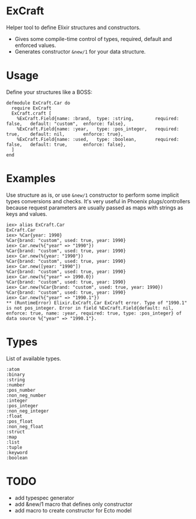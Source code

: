 # ExCraft

Helper tool to define Elixir structures and constructors.

- Gives some compile-time control of types, required, default and enforced values.
- Generates constructor `&new/1` for your data structure.

# Usage

  Define your structures like a BOSS:

  ```
  defmodule ExCraft.Car do
    require ExCraft
    ExCraft.craft [
      %ExCraft.Field{name: :brand,  type: :string,        required: false,   default: "custom",  enforce: false},
      %ExCraft.Field{name: :year,   type: :pos_integer,   required: true,    default: nil,       enforce: true},
      %ExCraft.Field{name: :used,   type: :boolean,       required: false,   default: true,      enforce: false},
    ]
  end
  ```

# Examples

  Use structure as is, or use `&new/1` constructor to perform some
  implicit types conversions and checks. It's very useful
  in Phoenix plugs/controllers because request parameters are usually passed
  as maps with strings as keys and values.

  ```
  iex> alias ExCraft.Car
  ExCraft.Car
  iex> %Car{year: 1990}
  %Car{brand: "custom", used: true, year: 1990}
  iex> Car.new(%{"year" => "1990"})
  %Car{brand: "custom", used: true, year: 1990}
  iex> Car.new(%{year: "1990"})
  %Car{brand: "custom", used: true, year: 1990}
  iex> Car.new([year: "1990"])
  %Car{brand: "custom", used: true, year: 1990}
  iex> Car.new(%{"year" => 1990.0})
  %Car{brand: "custom", used: true, year: 1990}
  iex> Car.new(%Car{brand: "custom", used: true, year: 1990})
  %Car{brand: "custom", used: true, year: 1990}
  iex> Car.new(%{"year" => "1990.1"})
  ** (RuntimeError) Elixir.ExCraft.Car ExCraft error. Type of "1990.1" is not pos_integer. Error in field %ExCraft.Field{default: nil, enforce: true, name: :year, required: true, type: :pos_integer} of data source %{"year" => "1990.1"}.
  ```

# Types

  List of available types.

  ```
  :atom
  :binary
  :string
  :number
  :pos_number
  :non_neg_number
  :integer
  :pos_integer
  :non_neg_integer
  :float
  :pos_float
  :non_neg_float
  :struct
  :map
  :list
  :tuple
  :keyword
  :boolean
  ```

# TODO

- add typespec generator
- add &new/1 macro that defines only constructor
- add macro to create constructor for Ecto model
